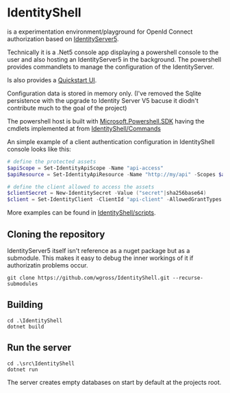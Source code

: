 # IdentityShell

is a experimentation environment/playground for OpenId Connect authorization based on [IdentityServer5](https://duendesoftware.com/products/identityserver). 

Technically it is a .Net5 console app displaying a powershell console to the user and also hosting an IdentityServer5 in the background. 
The powershell provides commandlets to manage the configuration of the IdentityServer. 

Is also provides a [Quickstart UI](https://github.com/DuendeSoftware/IdentityServer.Quickstart.UI).

Configuration data is stored in memory only. (I've removed the Sqlite persistence with the upgrade to Identity Server V5 bacuse it diodn't contribute much to the goal of the project)

The powershell host is built with [Microsoft.Powershell.SDK](https://www.nuget.org/packages/Microsoft.PowerShell.SDK/) having the cmdlets implemented at from [IdentityShell/Commands](https://github.com/wgross/IdentityShell/tree/main/src/IdentityShell/Commands)

An simple example of a client authentication configuration in IdentityShell console looks like this:
```powershell
# define the protected assets
$apiScope = Set-IdentityApiScope -Name "api-access"
$apiResource = Set-IdentityApiResource -Name "http://my/api" -Scopes $apiScope.Name

# define the client allowed to access the assets
$clientSecret = New-IdentitySecret -Value ("secret"|sha256base64)
$client = Set-IdentityClient -ClientId "api-client" -AllowedGrantTypes "client_credentials" -ClientSecrets $clientSecret -AllowedScopes "api-access"
```
More  examples can be found in [IdentityShell/scripts](https://github.com/wgross/IdentityShell/tree/main/src/IdentityShell/scripts).

## Cloning the repository
IdentityServer5 itself isn't reference as a nuget package but as a submodule. This makes it easy to debug the inner workings of it if authorizatin problems occur.
```
git clone https://github.com/wgross/IdentityShell.git --recurse-submodules
```

## Building
```
cd .\IdentityShell
dotnet build
```

## Run the server
```
cd .\src\IdentityShell
dotnet run
```` 
The server creates empty databases on start by default at the projects root.
